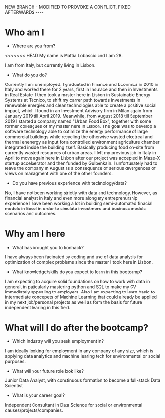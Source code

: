 NEW BRANCH - MODIFIED TO PROVOKE A CONFLICT, FIXED AFTERWARDS ----

# Who am I

* Where are you from?

<<<<<<< HEAD
My name is Mattia Lobascio and I am 28.

I am from Italy, but currently living in Lisbon.

* What do you do?

Currently I am unemployed. I graduated in Finance and Econmics in 2016 in Italy and worked there for 2 years, first in Insurace and then in Investments in Real Estate. I then took a master here in Lisbon in Sustainable Energy Systems at Técnico, to shift my carrer path towards investments in renewable energies and clean technologies able to create a positive social impact, which I found in an Investment Advisory firm in Milan again from January 2019 till April 2019. Meanwhile, from August 2018 till September 2019 I started a company named "Urban Food Box", together with some former colleagues of my master here in Lisbon. The goal was to develop a software technology able to optimize the energy performance of large commercial buildings while recycling the otherwise wasted electrcal and thermal enenergy as input for a controlled environment agriculture chamber integrated inside the building itself. Basically producing food on-site from currently wasted resources of urban areas. I left my previous job in Italy in April to move again here in Lisbon after our project was accepted in Maze-X startup accelaerator and then funded by Gulbenkain. I unfortunately had to leave the company in August as a consequence of serious divergences of views on managment with one of the other founders.       

* Do you have previous experience with technology/data?

No, I have not been working strictly with data and technology. However, as financial analyst in Italy and even more along my entreprenurship experience I have been working a lot in building semi-automated finacial models in Excel in order to simulate investmens and business models scenarios and outcomes.

# Why am I here

* What has brought you to Ironhack?

I have always been facinated by coding and use of data analysis for optimization of complex problems since the master I took here in Lisbon. 

* What knowledge/skills do you expect to learn in this bootcamp?

I am expecting to acquire solid foundations on how to work with data in general, in paticularly mastering python and SQL to make my CV immediately appealing to employers. Also I am expecting to learn basic to intermediate concepets of Machine Learning that could already be applied in my next job/personal projects as well as form the basis for future independent learing in this field.

# What will I do after the bootcamp?

* Which industry will you seek employment in?

I am ideally looking for employment in any company of any size, which is applying data analytics and machine learing tech for environmental or social purposes.

* What will your future role look like?

Junior Data Analyst, with constinuous formation to become a full-stack Data Scientist

* What is your career goal?

Independent Consultant in Data Science for social or environmental causes/projects/companies.


